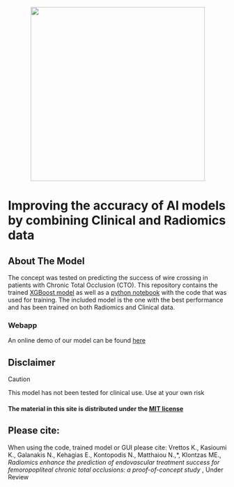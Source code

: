 <p align="center">
    <img width="400" src="https://github.com/user-attachments/assets/ae0bf27c-0892-4287-940a-01bfc46acd5e">
</p>



# Improving the accuracy of AI models by combining Clinical and Radiomics data

## About The Model
The concept was tested on predicting the success of wire crossing in patients with Chronic Total Occlusion (CTO). This repository contains the trained [XGBoost model](xgb_model_combined.joblib) as well as a [python notebook](Radiomics_Clinical4CTO.ipynb) with the code that was used for training. The included model is the one with the best performance and has been trained on both Radiomics and Clinical data.

### Webapp
An online demo of our model can be found [here](https://huggingface.co/spaces/ObiWan-AI-ground/Radiomics_Clinical4CTO_app)

## Disclaimer
>[!CAUTION] 
>This model has not been tested for clinical use. Use at your own risk
#### The material in this site is distributed under the [MIT license](https://opensource.org/license/mit)

## Please cite:
When using the code, trained model or GUI please cite: Vrettos K., Kasioumi K., Galanakis N., Kehagias E., Kontopodis N., Matthaiou N.,*, Klontzas ME., <i>Radiomics enhance the prediction of endovascular treatment success for femoropopliteal chronic total occlusions: a proof-of-concept study </i>, Under Review

